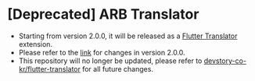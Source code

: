 # [Deprecated] ARB Translator
- Starting from version 2.0.0, it will be released as a [Flutter Translator](https://marketplace.visualstudio.com/items?itemName=DevStory.flutter-translator) extension.
- Please refer to the [link](https://github.com/devstory-co-kr/flutter-translator/blob/main/CHANGELOG.md) for changes in version 2.0.0.
- This repository will no longer be updated, please refer to [devstory-co-kr/flutter-translator](https://github.com/devstory-co-kr/flutter-translator) for all future changes.